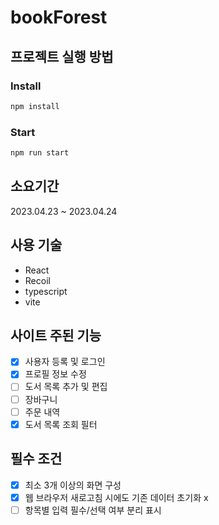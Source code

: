 # bookForest

## 프로젝트 실행 방법

### Install

```bash
npm install
```

### Start

```bash
npm run start
```

## 소요기간
2023.04.23 ~ 2023.04.24

## 사용 기술

- React
- Recoil
- typescript
- vite

## 사이트 주된 기능

- [x] 사용자 등록 및 로그인
- [x] 프로필 정보 수정
- [ ] 도서 목록 추가 및 편집
- [ ] 장바구니
- [ ] 주문 내역
- [x] 도서 목록 조회 필터

## 필수 조건

- [x] 최소 3개 이상의 화면 구성
- [x] 웹 브라우저 새로고침 시에도 기존 데이터 초기화 x
- [ ] 항목별 입력 필수/선택 여부 분리 표시
